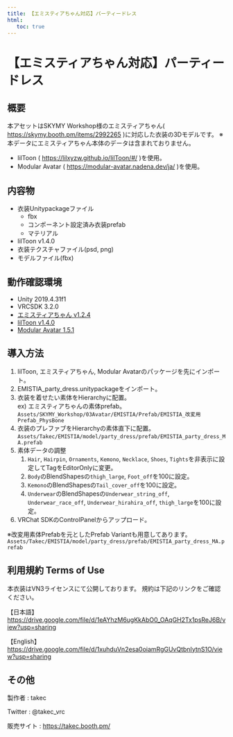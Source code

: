 ```yaml
---
title: 【エミスティアちゃん対応】パーティードレス
html:
   toc: true
---
```


# 【エミスティアちゃん対応】パーティードレス

## 概要
本アセットはSKYMY Workshop様のエミスティアちゃん( https://skymy.booth.pm/items/2992265 )に対応した衣装の3Dモデルです。
※本データにエミスティアちゃん本体のデータは含まれておりません。

* lilToon ( https://lilxyzw.github.io/lilToon/#/ )を使用。
* Modular Avatar ( https://modular-avatar.nadena.dev/ja/ )を使用。

## 内容物
* 衣装Unitypackageファイル
  * fbx
  * コンポーネント設定済み衣装prefab
  * マテリアル
* lilToon v1.4.0
* 衣装テクスチャファイル(psd, png)
* モデルファイル(fbx)

## 動作確認環境
* Unity 2019.4.31f1
* VRCSDK 3.2.0
* [エミスティアちゃん v1.2.4](https://skymy.booth.pm/items/2992265)
* [lilToon v1.4.0](https://lilxyzw.github.io/lilToon/#/)
* [Modular Avatar 1.5.1](https://modular-avatar.nadena.dev/ja/)

## 導入方法
1. lilToon, エミスティアちゃん, Modular Avatarのパッケージを先にインポート。
2. EMISTIA_party_dress.unitypackageをインポート。
3. 衣装を着せたい素体をHierarchyに配置。  
   ex) エミスティアちゃんの素体prefab。  
   `Assets/SKYMY_Workshop/03Avatar/EMISTIA/Prefab/EMISTIA_改変用Prefab_PhysBone`
4. 衣装のプレファブをHierarchyの素体直下に配置。
   `Assets/Takec/EMISTIA/model/party_dress/prefab/EMISTIA_party_dress_MA.prefab`
5. 素体データの調整
   1. `Hair`, `Hairpin`, `Ornaments`, `Kemono`, `Necklace`, `Shoes`, `Tights`を非表示に設定してTagをEditorOnlyに変更。
   2. `Body`のBlendShapesの`thigh_large`, `Foot_off`を100に設定。
   3. `Kemono`のBlendShapesの`Tail_cover_off`を100に設定。
   4. `Underwear`のBlendShapesの`Underwear_string_off`, `Underwear_race_off`, `Underwear_hirahira_off`, `thigh_large`を100に設定。
6. VRChat SDKのControlPanelからアップロード。

※改変用素体Prefabを元としたPrefab Variantも用意してあります。  
`Assets/Takec/EMISTIA/model/party_dress/prefab/EMISTIA_party_dress_MA.prefab`

## 利用規約 Terms of Use
本衣装はVN3ライセンスにて公開しております。
規約は下記のリンクをご確認ください。

【日本語】  
https://drive.google.com/file/d/1eAYhzM6ugKkAbO0_OAqGH2Tx1psReJ6B/view?usp=sharing

【English】  
https://drive.google.com/file/d/1xuhduVn2esa0oiamRgGUvQtbnIytnS1O/view?usp=sharing

## その他
製作者
: takec

Twitter
: @takec_vrc

販売サイト
: https://takec.booth.pm/